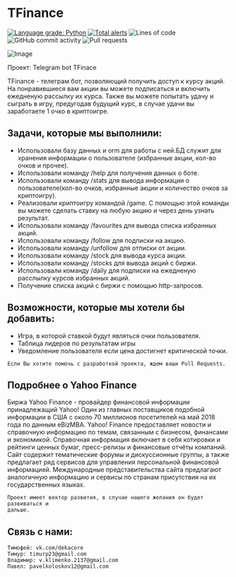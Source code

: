 # TFinance 
[![Language grade: Python](https://img.shields.io/lgtm/grade/python/g/deka4core/StaticMapApi.svg?logo=lgtm&logoWidth=18)](https://lgtm.com/projects/g/deka4core/StaticMapApi/context:python) [![Total alerts](https://img.shields.io/lgtm/alerts/g/deka4core/StaticMapApi.svg?logo=lgtm&logoWidth=18)](https://lgtm.com/projects/g/deka4core/StaticMapApi/alerts/) ![Lines of code](https://img.shields.io/tokei/lines/github.com/deka4core/TFinance) ![GitHub commit activity](https://img.shields.io/github/commit-activity/y/deka4core/TFinance) ![Pull requests](https://img.shields.io/static/v1?label=PR&message=Welcome&color=orange)

![Image](https://repository-images.githubusercontent.com/478225356/c75529db-2963-4a22-95cd-3512411cb8c2)

Проект: Telegram bot TFinace

TFinance - телеграм бот, позволяющий получить доступ к курсу 
акций. На понравившиеся вам акции вы можете подписаться и включить ежедненую
рассылку их курса. Также вы можете попытать удачу и сыграть в игру, предугодав 
будущий курс, в случае удачи вы заработаете 1 очко в криптоигре.

<h2>Задачи, которые мы выполнили:</h2>
    <ul>
    <li>Использовали базу данных и orm для работы с ней.БД служит для хранения
	информации о пользователе (избранные акции, кол-во очков и прочее).</li>
    <li>Использовали команду /help для получения данных о боте.</li>
    <li>Использовали команду /stats для вывода информации о пользователе(кол-во
	очков, избранные акции и количество очков за криптоигру).</li>
    <li>Реализовали криптоигру командой /game. С помощью этой команды вы можете 
	сделать ставку на любую акцию и через день узнать результат.</li>
    <li>Использовали команду /favourites для вывода списка избранных акций.</li>
    <li>Использовали команду /follow для подписки на акцию.</li>
    <li>Использовали команду /unfollow для отписки от акции.</li>
    <li>Использовали команду /stock для вывода курса акции.</li>
    <li>Использовали команду /stocks для вывода акций с биржи.</li>
    <li>Использовали команду /daily для подписки на ежедненую расслылку курсов 
	избранных акций.</li>
    <li>Получение списка акций с биржи с помощью http-запросов.</li>
    </ul>

<h2>Возможности, которые мы хотели бы добавить:</h2>
<ul><li>Игра, в которой ставкой будут являться очки пользователя.</li><li>Таблица лидеров по результатам игры</li>
<li> Уведомление пользователя если цена достигнет критической точки.</li></ul>
	

    Если Вы хотите помочь с разработкой проекта, ждем ваши Pull Requests. 
<h2>Подробнее о Yahoo Finance</h2>
    Биржа Yahoo Finance - провайдер финансовой информации принадлежащий Yahoo! 
    Один из главных поставщиков подобной информации в США с около 70 миллионов 
    посетителей на май 2018 года по данным eBizMBA. Yahoo! Finance предоставляет 
    новости и справочную информацию по темам, связанным с бизнесом, финансами и 
    экономикой. Справочная информация включает в себя котировки и рейтинги ценных 
    бумаг, пресс-релизы и финансовые отчёты компаний. Сайт содержит тематические 
    форумы и дискуссионные группы, а также предлагает ряд сервисов для управления 
    персональной финансовой информацией.
    Международные представительства сайта предлагают аналогичную информацию и 
    сервисы по странам присутствия на их государственных языках.

    Проект имеет вектор развития, в случае нашего желания он будет развиваться и 
    дальше.
	

<h2>Связь с нами:</h2>

    Тимофей: vk.com/dekacore
    Тимур: timurp23@gmail.com
    Владимир: v.klimenko.2137@gmail.com
    Павел: pavelkoloskov12@gmail.com

